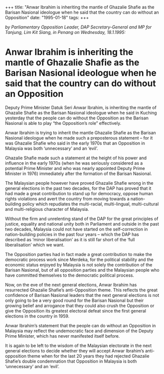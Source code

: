 +++ 
title: "Anwar Ibrahim is inheriting the mantle of Ghazalie Shafie as the Barisan Nasional ideologue when he said that the country can do without an Opposition"
date: "1995-01-18"
tags:
+++

_by Parliamentary Opposition Leader, DAP Secretary-General and MP for Tanjung, Lim Kit Siang, in Penang on Wednesday, 18.1.1995:_

# Anwar Ibrahim is inheriting the mantle of Ghazalie Shafie as the Barisan Nasional ideologue when he said that the country can do without an Opposition

Deputy Prime Minister Datuk Seri Anwar Ibrahim, is inheriting the mantle of Ghazalie Shafie as the Barisan Nasional ideologue when he said in Kuching yesterday that the people can do without the Opposition as the Barisan Nasional is able to play “the Opposition’s role” effectively.</u>

Anwar Ibrahim is trying to inherit the mantle Ghazalie Shafie as the Barisan Nasional ideologue when he made such a preposterous statement – for it was Ghazalie Shafie who said in the early 1970s that an Opposition in Malaysia was both ‘unnecessary’ and an ‘evil’.

Ghazalie Shafie made such a statement at the height of his power and influence in the early 1970s (when he was seriously considered as a potential Prime Minister and who was nearly appointed Deputy Prime Minister in 1976) immediately after the formation of the Barisan Nasional.

The Malaysian people however have proved Ghazalie Shafie wrong in the general elections in the past two decades, for the DAP has proved that it had made a great contribution to stand up for democracy, oppose human rights violations and avert the country from moving towards a nation-building policy which repudiates the multi-racial, multi-lingual, multi-cultural and multi-religious character of Malaysia.

Without the firm and unrelenting stand of the DAP for the great principles of justice, equality and national unity both in Parliament and outside in the past two decades, Malaysia could not have started on the self-correction in nation-building policies in the past four years – which the DAP has described as ‘minor liberalisation’ as it is still far short of the ‘full liberalisation’ which we want.

The Opposition parties had in fact made a great contribution to make the democratic process work since Merdeka, for the political stability and the economic status enjoyed by Malaysia is not solely the contribution of the Barisan Nasional, but of all opposition parties and the Malaysian people who have committed themselves to the democratic political process.

Now, on the eve of the next general elections, Anwar Ibrahim has resurrected Ghazalie Shafie’s anti-Opposition theme. This reflects the great confidence of Barisan Nasional leaders that the next general elections is not only going to be a very good round for the Barisan Nasional but their growing belief and arrogance that they could also crush the Opposition or give the Opposition its greatest electoral defeat since the first general elections in the country in 1959.

Anwar Ibrahim’s statement that the people can do without an Opposition in Malaysia may reflect the undemocratic face and dimension of the Deputy Prime Minister, which has never manifested itself before.

It is again to be left to the wisdom of the Malaysian electorate in the next general elections to decide whether they will accept Anwar Ibrahim’s anti-opposition theme when for the last 20 years they had rejected Ghazalie Shafie’s double condemnation that Opposition in Malaysia is both ‘unnecessary’ and an ‘evil’.
 
